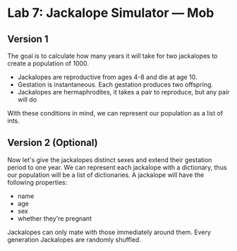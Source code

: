 

# Lab 7:  Jackalope Simulator –– Mob

## Version 1

The goal is to calculate how many years it will take for two jackalopes to create a population of 1000.

- Jackalopes are reproductive from ages 4-8 and die at age 10.
- Gestation is instantaneous. Each gestation produces two offspring.
- Jackalopes are hermaphrodites, it takes a pair to reproduce, but any pair will do

With these conditions in mind, we can represent our population as a list of ints.


## Version 2 (Optional)

Now let's give the jackalopes distinct sexes and extend their gestation period to one year. We can represent each jackalope with a dictionary, thus our population will be a list of dictionaries. A jackalope will have the following properties:

- name
- age
- sex
- whether they're pregnant

Jackalopes can only mate with those immediately around them. Every generation Jackalopes are randomly shuffled.

